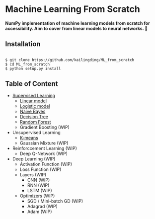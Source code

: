 # Machine Learning From Scratch

#### NumPy implementation of machine learning models from scratch for accessibility. Aim to cover from linear models to neural networks. 🚀

## Installation

<pre><code>
$ git clone https://github.com/kailingding/ML_from_scratch 
$ cd ML_from_scratch 
$ python setup.py install
</code></pre>

## Table of Content
- [Supervised Learning](https://github.com/kailingding/ML_from_scratch/tree/master/ml_from_scratch/supervised_learning)
	- [Linear model](https://github.com/kailingding/ML_from_scratch/blob/master/ml_from_scratch/supervised_learning/linear_regression.py)
	- [Logistic model](https://github.com/kailingding/ML_from_scratch/blob/master/ml_from_scratch/supervised_learning/logistic_regression.py)
	- [Naive Bayes](https://github.com/kailingding/ML_from_scratch/blob/master/ml_from_scratch/supervised_learning/naive_bayes.py)
	- [Decision Tree](https://github.com/kailingding/ML_from_scratch/blob/master/ml_from_scratch/supervised_learning/decision_tree.py)
	- [Random Forest](https://github.com/kailingding/ML_from_scratch/blob/master/ml_from_scratch/supervised_learning/random_forest.py) 
	- Gradient Boosting (WIP)
- Unsupervised Learning
	- [K-means](https://github.com/kailingding/ML_from_scratch/blob/master/ml_from_scratch/unsupervised_learning/kmeans.py)
	- Gaussian Mixture (WIP)
- Reinforccement Learning (WIP)
	- Deep Q-Network (WIP)
- Deep Learning (WIP)
	- Activation Function (WIP)
	- Loss Function (WIP)
	- Layers (WIP)
		- CNN (WIP)
		- RNN (WIP)
		- LSTM (WIP)
	- Optimizers (WIP)
		- SGD / Mini-batch GD (WIP)
		- Adagrad (WIP)
		- Adam (WIP)
		
